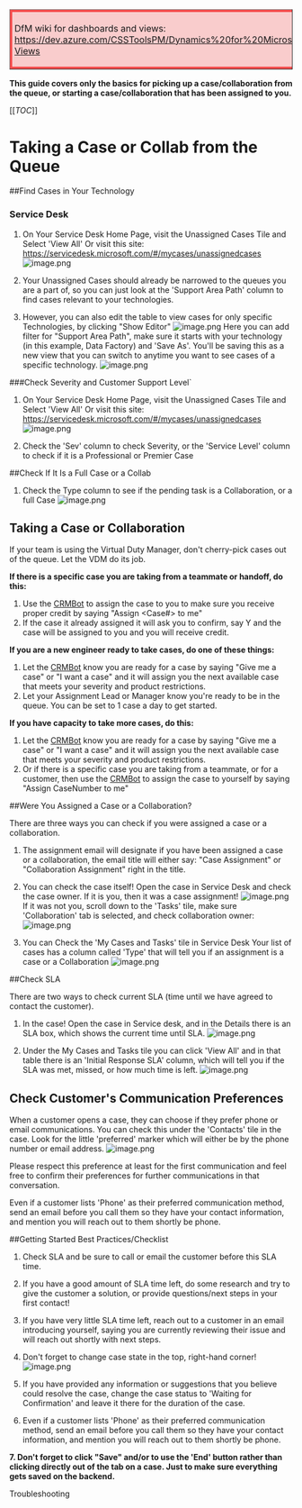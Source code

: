 <table border="1";bgcolor="#ffa7a7";>
<tr>
  <td style='border-style:solid;border-color:#f64e4e;background-color:#f9cccc;border-width:3pt; 
vertical-align:top;width:8in;padding:2.0pt 3.0pt 2.0pt 3.0pt'>  



DfM wiki for dashboards and views: https://dev.azure.com/CSSToolsPM/Dynamics%20for%20Microsoft/_wiki/wikis/DfM/77/Dashboards-Views

</td>
</tr>
</table>

**This guide covers only the basics for picking up a case/collaboration from the queue, or starting a case/collaboration that has been assigned to you.**

[[_TOC_]]


# Taking a Case or Collab from the Queue

##Find Cases in Your Technology

### Service Desk
1. On Your Service Desk Home Page, visit the Unassigned Cases Tile and Select 'View All'
Or visit this site: https://servicedesk.microsoft.com/#/mycases/unassignedcases
![image.png](/.attachments/image-6e6fcb9c-446a-498a-9529-ce0690a8e864.png)

2. Your Unassigned Cases should already be narrowed to the queues you are a part of, so you can just look at the 'Support Area Path' column to find cases relevant to your technologies.

2. However, you can also edit the table to view cases for only specific Technologies, by clicking "Show Editor"
![image.png](/.attachments/image-b6447dd0-7569-4303-aa5c-a9433ee459ae.png)
Here you can add  filter for "Support Area Path", make sure it starts with your technology (in this example, Data Factory) and 'Save As'. You'll be saving this as a new view that you can switch to anytime you want to see cases of a specific technology. 
![image.png](/.attachments/image-3dae1860-1f69-4da4-8d16-2b4086ca83c4.png)

###Check Severity and Customer Support Level`
1. On Your Service Desk Home Page, visit the Unassigned Cases Tile and Select 'View All'
Or visit this site: https://servicedesk.microsoft.com/#/mycases/unassignedcases
![image.png](/.attachments/image-6e6fcb9c-446a-498a-9529-ce0690a8e864.png)

2. Check the 'Sev' column to check Severity, or the 'Service Level' column to check if it is a Professional or Premier Case

##Check If It Is a Full Case or a Collab

1. Check the Type column to see if the pending task is a Collaboration, or a full Case
![image.png](/.attachments/image-5542aad7-831c-43ce-ac75-2b7c833d9134.png)


## Taking a Case or Collaboration
If your team is using the Virtual Duty Manager, don't cherry-pick cases out of the queue. Let the VDM do its job.

**If there is a specific case you are taking from a teammate or handoff, do this:**

1. Use the [CRMBot](https://dev.azure.com/Supportability/Big%20Data/_wiki/wikis/Big-Data.wiki/297951/Tools?anchor=crm-bot) to assign the case to you to make sure you receive proper credit by saying "Assign <Case#> to me"
2. If the case it already assigned it will ask you to confirm, say Y and the case will be assigned to you and you will receive credit.

**If you are a new engineer ready to take cases, do one of these things:**
1. Let the [CRMBot](https://dev.azure.com/Supportability/Big%20Data/_wiki/wikis/Big-Data.wiki/297951/Tools?anchor=crm-bot) know you are ready for a case by saying "Give me a case" or "I want a case" and it will assign you the next available case that meets your severity and product restrictions.
2. Let your Assignment Lead or Manager know you're ready to be in the queue. You can be set to 1 case a day to get started.

**If you have capacity to take more cases, do this:**
1. Let the [CRMBot](https://dev.azure.com/Supportability/Big%20Data/_wiki/wikis/Big-Data.wiki/297951/Tools?anchor=crm-bot) know you are ready for a case by saying "Give me a case" or "I want a case" and it will assign you the next available case that meets your severity and product restrictions.
2. Or if there is a specific case you are taking from a teammate, or for a customer, then use the [CRMBot](https://dev.azure.com/Supportability/Big%20Data/_wiki/wikis/Big-Data.wiki/297951/Tools?anchor=crm-bot) to assign the case to yourself by saying "Assign CaseNumber to me"

##Were You Assigned a Case or a Collaboration?

There are three ways you can check if you were assigned a case or a collaboration.
1. The assignment email will designate if you have been assigned a case or a collaboration, the email title will either say: "Case Assignment" or "Collaboration Assignment" right in the title.

2. You can check the case itself! Open the case in Service Desk and check the case owner. If it is you, then it was a case assignment!
![image.png](/.attachments/image-9d5107b6-824f-441d-900c-3c807f46aa23.png)
If it was not you, scroll down to the 'Tasks' tile, make sure 'Collaboration' tab is selected, and check collaboration owner:
![image.png](/.attachments/image-2ad81f6c-e4f7-463d-beb0-6fe6f4072f3e.png)

3. You can Check the 'My Cases and Tasks' tile in Service Desk
Your list of cases has a column called 'Type' that will tell you if an assignment is a case or a Collaboration
![image.png](/.attachments/image-ca7ae09f-60dd-4dd5-985d-d8747afcfbbf.png)

##Check SLA

There are two ways to check current SLA (time until we have agreed to contact the customer).
1. In the case! Open the case in Service desk, and in the Details there is an SLA box, which shows the current time until SLA.
![image.png](/.attachments/image-bc70d328-a247-4a1d-b365-c7bed004bc5c.png)

2. Under the My Cases and Tasks tile you can click 'View All' and in that table there is an 'Initial Response SLA' column, which will tell you if the SLA was met, missed, or how much time is left.
![image.png](/.attachments/image-fd3259c3-a63b-459f-bf4e-23b746dda2ba.png)

## Check Customer's Communication Preferences

When a customer opens a case, they can choose if they prefer phone or email communications. You can check this under the 'Contacts' tile in the case. Look for the little 'preferred' marker which will either be by the phone number or email address.
![image.png](/.attachments/image-0d38178e-29a2-494a-91b9-d2a32c8f2971.png)

Please respect this preference at least for the first communication and feel free to confirm their preferences for further communications in that conversation.

Even if a customer lists 'Phone' as their preferred communication method, send an email before you call them so they have your contact information, and mention you will reach out to them shortly be phone.

##Getting Started Best Practices/Checklist

1. Check SLA and be sure to call or email the customer before this SLA time.
2. If you have a good amount of SLA time left, do some research and try to give the customer a solution, or provide questions/next steps in your first contact!
3. If you have very little SLA time left, reach out to a customer in an email introducing yourself, saying you are currently reviewing their issue and will reach out shortly with next steps.
4. Don't forget to change case state in the top, right-hand corner!
![image.png](/.attachments/image-384ef9ee-a72b-4f34-8bdd-095574b70a55.png)

5. If you have provided any information or suggestions that you believe could resolve the case, change the case status to 'Waiting for Confirmation' and leave it there for the duration of the case. 

6. Even if a customer lists 'Phone' as their preferred communication method, send an email before you call them so they have your contact information, and mention you will reach out to them shortly be phone.

**7. Don't forget to click "Save" and/or to use the 'End' button rather than clicking directly out of the tab on a case. Just to make sure everything gets saved on the backend.**

Troubleshooting
